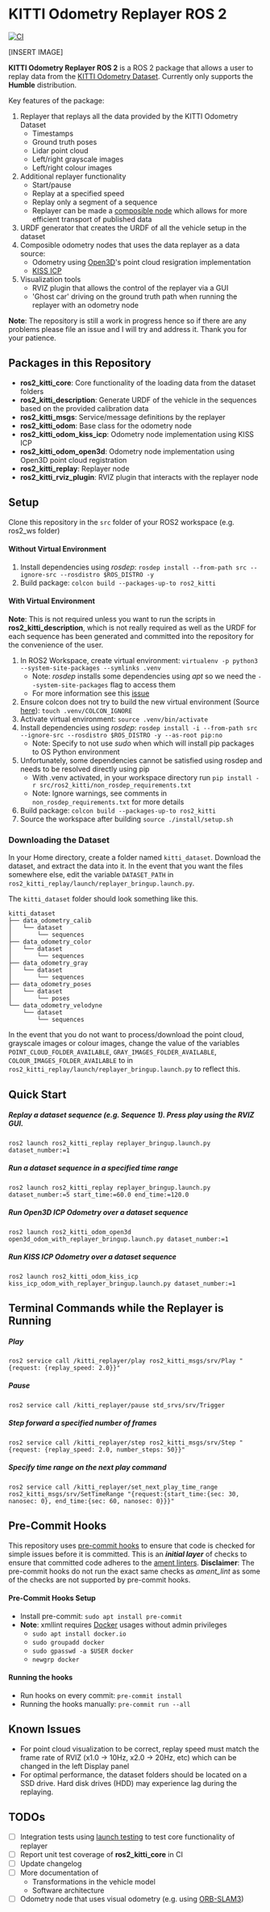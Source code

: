 # KITTI Odometry Replayer ROS 2

[![CI](https://github.com/tengfoonglam/ros2_kitti/actions/workflows/main.yml/badge.svg)](https://github.com/tengfoonglam/ros2_kitti/actions/workflows/main.yml)

[INSERT IMAGE]

**KITTI Odometry Replayer ROS 2** is a ROS 2 package that allows a user to replay data from the [KITTI Odometry Dataset](https://www.cvlibs.net/datasets/kitti/eval_odometry.php). Currently only supports the **Humble** distribution.

Key features of the package:
1. Replayer that replays all the data provided by the KITTI Odometry Dataset
    * Timestamps
    * Ground truth poses
    * Lidar point cloud
    * Left/right grayscale images
    * Left/right colour images
1. Additional replayer functionality
    * Start/pause
    * Replay at a specified speed
    * Replay only a segment of a sequence
    * Replayer can be made a [composible node](https://docs.ros.org/en/humble/Tutorials/Intermediate/Composition.html) which allows for more efficient transport of published data
1. URDF generator that creates the URDF of all the vehicle setup in the dataset
1. Composible odometry nodes that uses the data replayer as a data source:
    * Odometry using [Open3D](http://www.open3d.org/)'s point cloud resigration implementation
    * [KISS ICP](https://github.com/PRBonn/kiss-icp)
1. Visualization tools
    * RVIZ plugin that allows the control of the replayer via a GUI
    * 'Ghost car' driving on the ground truth path when running the replayer with an odometry node

**Note**: The repository is still a work in progress hence so if there are any problems please file an issue and I will try and address it. Thank you for your patience.

## Packages in this Repository

 * **ros2_kitti_core**: Core functionality of the loading data from the dataset folders
 * **ros2_kitti_description**: Generate URDF of the vehicle in the sequences based on the provided calibration data
 * **ros2_kitti_msgs**: Service/message definitions by the replayer
 * **ros2_kitti_odom**: Base class for the odometry node
 * **ros2_kitti_odom_kiss_icp**: Odometry node implementation using KISS ICP
 * **ros2_kitti_odom_open3d**: Odometry node implementation using Open3D point cloud registration
 * **ros2_kitti_replay**: Replayer node
 * **ros2_kitti_rviz_plugin**: RVIZ plugin that interacts with the replayer node

## Setup

Clone this repository in the `src` folder of your ROS2 workspace (e.g. ros2_ws folder)

#### Without Virtual Environment

1. Install dependencies using *rosdep*: `rosdep install --from-path src --ignore-src --rosdistro $ROS_DISTRO -y`
2. Build package: `colcon build --packages-up-to ros2_kitti`

#### With Virtual Environment

**Note**: This is not required unless you want to run the scripts in **ros2_kitti_description**, which is not really required as well as the URDF for each sequence has been generated and committed into the repository for the convenience of the user.

1. In ROS2 Workspace, create virtual environment: `virtualenv -p python3 --system-site-packages --symlinks .venv`
   * Note: *rosdep* installs some dependencies using *apt* so we need the `--system-site-packages` flag to access them
   * For more information see this [issue](https://github.com/ros2/ros2/issues/1094)
2. Ensure colcon does not try to build the new virtual environment (Source [here](https://docs.ros.org/en/humble/How-To-Guides/Using-Python-Packages.html)): `touch .venv/COLCON_IGNORE`
3. Activate virtual environment: `source .venv/bin/activate`
4. Install dependencies using *rosdep*: `rosdep install -i --from-path src --ignore-src --rosdistro $ROS_DISTRO -y --as-root pip:no`
   * Note: Specify to not use *sudo* when which will install pip packages to OS Python environment
5. Unfortunately, some dependencies cannot be satisfied using rosdep and needs to be resolved directly using pip
   * With .venv activated, in your workspace directory run `pip install -r src/ros2_kitti/non_rosdep_requirements.txt`
   * Note: Ignore warnings, see comments in `non_rosdep_requirements.txt` for more details
6. Build package: `colcon build --packages-up-to ros2_kitti`
7. Source the workspace after building `source ./install/setup.sh`

### Downloading the Dataset

In your Home directory, create a folder named `kitti_dataset`. Download the dataset, and extract the data into it. In the event that you want the files somewhere else, edit the variable `DATASET_PATH` in `ros2_kitti_replay/launch/replayer_bringup.launch.py`.

The `kitti_dataset` folder should look something like this.

```
kitti_dataset
├── data_odometry_calib
│   └── dataset
│       └── sequences
├── data_odometry_color
│   └── dataset
│       └── sequences
├── data_odometry_gray
│   └── dataset
│       └── sequences
├── data_odometry_poses
│   └── dataset
│       └── poses
└── data_odometry_velodyne
    └── dataset
        └── sequences
```

In the event that you do not want to process/download the point cloud, grayscale images or colour images, change the value of the variables `POINT_CLOUD_FOLDER_AVAILABLE`, `GRAY_IMAGES_FOLDER_AVAILABLE`, `COLOUR_IMAGES_FOLDER_AVAILABLE` to in `ros2_kitti_replay/launch/replayer_bringup.launch.py` to reflect this.

## Quick Start

##### Replay a dataset sequence (e.g. Sequence 1). Press play using the RVIZ GUI.

`ros2 launch ros2_kitti_replay replayer_bringup.launch.py dataset_number:=1`

##### Run a dataset sequence in a specified time range

`ros2 launch ros2_kitti_replay replayer_bringup.launch.py dataset_number:=5 start_time:=60.0 end_time:=120.0`

##### Run Open3D ICP Odometry over a dataset sequence

`ros2 launch ros2_kitti_odom_open3d open3d_odom_with_replayer_bringup.launch.py dataset_number:=1`

##### Run KISS ICP Odometry over a dataset sequence

`ros2 launch ros2_kitti_odom_kiss_icp kiss_icp_odom_with_replayer_bringup.launch.py dataset_number:=1`

## Terminal Commands while the Replayer is Running

##### Play

`ros2 service call /kitti_replayer/play ros2_kitti_msgs/srv/Play "{request: {replay_speed: 2.0}}" `

##### Pause

`ros2 service call /kitti_replayer/pause std_srvs/srv/Trigger`

##### Step forward a specified number of frames

`ros2 service call /kitti_replayer/step ros2_kitti_msgs/srv/Step "{request: {replay_speed: 2.0, number_steps: 50}}" `

##### Specify time range on the next play command

`ros2 service call /kitti_replayer/set_next_play_time_range ros2_kitti_msgs/srv/SetTimeRange "{request:{start_time:{sec: 30, nanosec: 0}, end_time:{sec: 60, nanosec: 0}}}" `

## Pre-Commit Hooks

This repository uses [pre-commit hooks](https://pre-commit.com/) to ensure that code is checked for simple issues before it is committed. This is an ***initial layer*** of checks to ensure that committed code adheres to the [ament linters](https://github.com/ament/ament_lint). **Disclaimer**: The pre-commit hooks do not run the exact same checks as *ament_lint* as some of the checks are not supported by pre-commit hooks.

#### Pre-Commit Hooks Setup

* Install pre-commit: `sudo apt install pre-commit`
* **Note**: xmllint requires [Docker](https://www.docker.com/) usages without admin privileges
  * `sudo apt install docker.io`
  * `sudo groupadd docker`
  * `sudo gpasswd -a $USER docker`
  * `newgrp docker`

#### Running the hooks

* Run hooks on every commit: `pre-commit install`
* Running the hooks manually: `pre-commit run --all`

## Known Issues

 * For point cloud visualization to be correct, replay speed must match the frame rate of RVIZ (x1.0 -> 10Hz, x2.0 -> 20Hz, etc) which can be changed in the left Display panel
 * For optimal performance, the dataset folders should be located on a SSD drive. Hard disk drives (HDD) may experience lag during the replaying.

## TODOs

- [ ] Integration tests using [launch testing](https://github.com/ros2/launch/tree/rolling/launch_testing) to test core functionality of replayer
- [ ] Report unit test coverage of **ros2_kitti_core** in CI
- [ ] Update changelog
- [ ] More documentation of
   * Transformations in the vehicle model
   * Software architecture
- [ ] Odometry node that uses visual odometry (e.g. using [ORB-SLAM3](https://github.com/UZ-SLAMLab/ORB_SLAM3))
